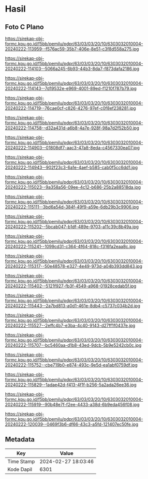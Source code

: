 # Hasil

## Foto C Plano

https://sirekap-obj-formc.kpu.go.id/f5bb/pemilu/pdpr/63/03/03/20/10/6303032010004-20240222-113959--f576ac59-35b7-406e-8e51-c3f8d558a275.jpg

https://sirekap-obj-formc.kpu.go.id/f5bb/pemilu/pdpr/63/03/03/20/10/6303032010004-20240222-114103--5066a245-6b93-44b3-8da7-f873dafa2186.jpg

https://sirekap-obj-formc.kpu.go.id/f5bb/pemilu/pdpr/63/03/03/20/10/6303032010004-20240222-114143--7d19532e-e969-4001-89ed-f1210f787b79.jpg

https://sirekap-obj-formc.kpu.go.id/f5bb/pemilu/pdpr/63/03/03/20/10/6303032010004-20240222-114719--76cae0cf-c826-4276-97ef-c0f8ef238281.jpg

https://sirekap-obj-formc.kpu.go.id/f5bb/pemilu/pdpr/63/03/03/20/10/6303032010004-20240222-114758--d32a431d-a6b8-4a7e-928f-98a7d2f52b50.jpg

https://sirekap-obj-formc.kpu.go.id/f5bb/pemilu/pdpr/63/03/03/20/10/6303032010004-20240222-114903--01808df7-aac3-47a8-8eda-c4567330ea07.jpg

https://sirekap-obj-formc.kpu.go.id/f5bb/pemilu/pdpr/63/03/03/20/10/6303032010004-20240222-114943--902f23c3-6a1e-4aef-b585-cab0f5cc6dd1.jpg

https://sirekap-obj-formc.kpu.go.id/f5bb/pemilu/pdpr/63/03/03/20/10/6303032010004-20240222-115023--9a358a56-09ee-4c12-b686-25b2a88518da.jpg

https://sirekap-obj-formc.kpu.go.id/f5bb/pemilu/pdpr/63/03/03/20/10/6303032010004-20240222-115111--3bd6a54d-384f-49f9-a59e-6db29b3c9906.jpg

https://sirekap-obj-formc.kpu.go.id/f5bb/pemilu/pdpr/63/03/03/20/10/6303032010004-20240222-115202--5bcab047-b1df-489e-9703-a11c39c8b49a.jpg

https://sirekap-obj-formc.kpu.go.id/f5bb/pemilu/pdpr/63/03/03/20/10/6303032010004-20240222-115241--1099cd31-c364-4f64-818c-f316fa2eaa8c.jpg

https://sirekap-obj-formc.kpu.go.id/f5bb/pemilu/pdpr/63/03/03/20/10/6303032010004-20240222-115317--50e48578-e327-4e49-973d-a04b393dd843.jpg

https://sirekap-obj-formc.kpu.go.id/f5bb/pemilu/pdpr/63/03/03/20/10/6303032010004-20240222-115402--5121f927-fb3f-4549-a968-01928cedab5f.jpg

https://sirekap-obj-formc.kpu.go.id/f5bb/pemilu/pdpr/63/03/03/20/10/6303032010004-20240222-115443--2a7bd813-a0d1-461e-8db4-c5737c034b2d.jpg

https://sirekap-obj-formc.kpu.go.id/f5bb/pemilu/pdpr/63/03/03/20/10/6303032010004-20240222-115527--2effc4b7-e3ba-4c40-9143-d27ff1f0437e.jpg

https://sirekap-obj-formc.kpu.go.id/f5bb/pemilu/pdpr/63/03/03/20/10/6303032010004-20240222-115707--bc5460aa-d1b8-43ed-9dcb-5b9e5242cb0c.jpg

https://sirekap-obj-formc.kpu.go.id/f5bb/pemilu/pdpr/63/03/03/20/10/6303032010004-20240222-115752--cbe719b0-e874-493c-9e5d-ea1abf0759df.jpg

https://sirekap-obj-formc.kpu.go.id/f5bb/pemilu/pdpr/63/03/03/20/10/6303032010004-20240222-115829--1adae42d-f413-4f1f-b256-5a2ada26ee36.jpg

https://sirekap-obj-formc.kpu.go.id/f5bb/pemilu/pdpr/63/03/03/20/10/6303032010004-20240222-115919--90b48e7f-f2ee-4433-a38d-6b9eda456f08.jpg

https://sirekap-obj-formc.kpu.go.id/f5bb/pemilu/pdpr/63/03/03/20/10/6303032010004-20240222-120039--0469f3b6-df66-43c3-a5fd-121407ec50fe.jpg


## Metadata

| Key        | Value               |
| ---------- | ------------------- |
| Time Stamp | 2024-02-27 18:03:46 |
| Kode Dapil | 6301                |



